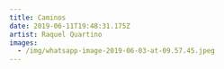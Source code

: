 ```yaml
---
title: Caminos
date: 2019-06-11T19:48:31.175Z
artist: Raquel Quartino
images:
  - /img/whatsapp-image-2019-06-03-at-09.57.45.jpeg
---
```


